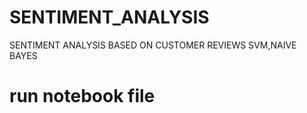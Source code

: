 # SENTIMENT_ANALYSIS
SENTIMENT ANALYSIS BASED ON CUSTOMER REVIEWS SVM,NAIVE BAYES
# run notebook file
